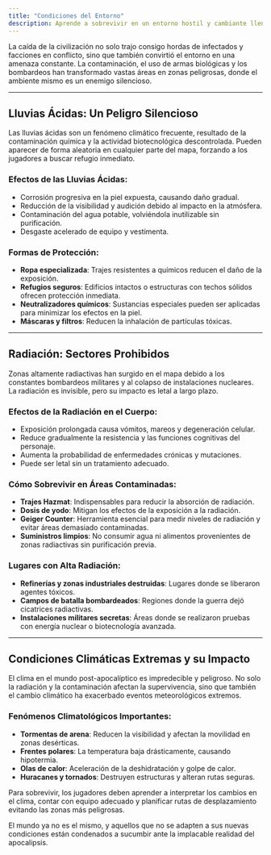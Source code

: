 ```yaml
---
title: "Condiciones del Entorno"
description: Aprende a sobrevivir en un entorno hostil y cambiante lleno de peligros ambientales.
---
```


La caída de la civilización no solo trajo consigo hordas de infectados y facciones en conflicto, sino que también convirtió el entorno en una amenaza constante. La contaminación, el uso de armas biológicas y los bombardeos han transformado vastas áreas en zonas peligrosas, donde el ambiente mismo es un enemigo silencioso.

---

## **Lluvias Ácidas: Un Peligro Silencioso**
Las lluvias ácidas son un fenómeno climático frecuente, resultado de la contaminación química y la actividad biotecnológica descontrolada. Pueden aparecer de forma aleatoria en cualquier parte del mapa, forzando a los jugadores a buscar refugio inmediato.

### **Efectos de las Lluvias Ácidas:**
- Corrosión progresiva en la piel expuesta, causando daño gradual.
- Reducción de la visibilidad y audición debido al impacto en la atmósfera.
- Contaminación del agua potable, volviéndola inutilizable sin purificación.
- Desgaste acelerado de equipo y vestimenta.

### **Formas de Protección:**
- **Ropa especializada**: Trajes resistentes a químicos reducen el daño de la exposición.
- **Refugios seguros**: Edificios intactos o estructuras con techos sólidos ofrecen protección inmediata.
- **Neutralizadores químicos**: Sustancias especiales pueden ser aplicadas para minimizar los efectos en la piel.
- **Máscaras y filtros**: Reducen la inhalación de partículas tóxicas.

---

## **Radiación: Sectores Prohibidos**
Zonas altamente radiactivas han surgido en el mapa debido a los constantes bombardeos militares y al colapso de instalaciones nucleares. La radiación es invisible, pero su impacto es letal a largo plazo.

### **Efectos de la Radiación en el Cuerpo:**
- Exposición prolongada causa vómitos, mareos y degeneración celular.
- Reduce gradualmente la resistencia y las funciones cognitivas del personaje.
- Aumenta la probabilidad de enfermedades crónicas y mutaciones.
- Puede ser letal sin un tratamiento adecuado.

### **Cómo Sobrevivir en Áreas Contaminadas:**
- **Trajes Hazmat**: Indispensables para reducir la absorción de radiación.
- **Dosis de yodo**: Mitigan los efectos de la exposición a la radiación.
- **Geiger Counter**: Herramienta esencial para medir niveles de radiación y evitar áreas demasiado contaminadas.
- **Suministros limpios**: No consumir agua ni alimentos provenientes de zonas radiactivas sin purificación previa.

### **Lugares con Alta Radiación:**
- **Refinerías y zonas industriales destruidas**: Lugares donde se liberaron agentes tóxicos.
- **Campos de batalla bombardeados**: Regiones donde la guerra dejó cicatrices radiactivas.
- **Instalaciones militares secretas**: Áreas donde se realizaron pruebas con energía nuclear o biotecnología avanzada.

---

## **Condiciones Climáticas Extremas y su Impacto**
El clima en el mundo post-apocalíptico es impredecible y peligroso. No solo la radiación y la contaminación afectan la supervivencia, sino que también el cambio climático ha exacerbado eventos meteorológicos extremos.

### **Fenómenos Climatológicos Importantes:**
- **Tormentas de arena**: Reducen la visibilidad y afectan la movilidad en zonas desérticas.
- **Frentes polares**: La temperatura baja drásticamente, causando hipotermia.
- **Olas de calor**: Aceleración de la deshidratación y golpe de calor.
- **Huracanes y tornados**: Destruyen estructuras y alteran rutas seguras.

Para sobrevivir, los jugadores deben aprender a interpretar los cambios en el clima, contar con equipo adecuado y planificar rutas de desplazamiento evitando las zonas más peligrosas.

El mundo ya no es el mismo, y aquellos que no se adapten a sus nuevas condiciones están condenados a sucumbir ante la implacable realidad del apocalipsis.

